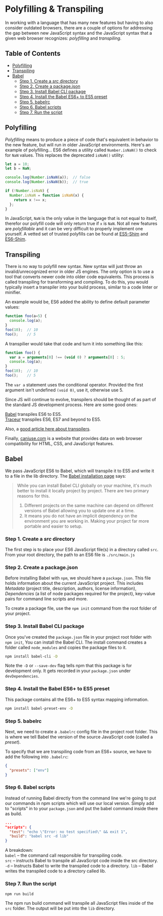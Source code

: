 # Polyfilling & Transpiling


In working with a language that has many new features but having to also consider outdated browsers, there are a couple of options for addressing the gap between new JavaScript syntax and the JavaScript syntax that a given web browser recognizes: *polyfilling* and *transpiling*.

## Table of Contents

<!-- toc -->

- [Polyfilling](#polyfilling)
- [Transpiling](#transpiling)
- [Babel](#babel)
  * [Step 1. Create a *src* directory](#step-1-create-a-src-directory)
  * [Step 2. Create a package.json](#step-2-create-a-packagejson)
  * [Step 3. Install Babel CLI package](#step-3-install-babel-cli-package)
  * [Step 4. Install the Babel ES6+ to ES5 preset](#step-4-install-the-babel-es6-to-es5-preset)
  * [Step 5. babelrc](#step-5-babelrc)
  * [Step 6. Babel scripts](#step-6-babel-scripts)
  * [Step 7. Run the script](#step-7-run-the-script)

<!-- tocstop -->

## Polyfilling

*Polyfilling* means to produce a piece of code that's equivalent in behavior to the new feature, but will run in older JavaScript environments. Here's an example of polyfilling... ES6 defines a utility called `Number.isNaN()` to check for `NaN` values. This replaces the deprecated `isNaN()` utility:

```javascript
let a = 10;
let b = NaN;

console.log(Number.isNaN(a));  // false
console.log(Number.isNaN(b));  // true

if (!Number.isNaN) {
  Number.isNaN = function isNaN(x) {
    return x !== x;  
  };
}
```

In JavaScript, `NaN` is the only value in the language that is not equal to itself, therefor our polyfill code will only return true if `x` is `NaN`. Not all new features are *polyfillable* and it can be very difficult to properly implement one yourself. A vetted set of trusted polyfills can be found at [ES5-Shim](https://github.com/es-shims/es5-shim) and [ES6-Shim](https://github.com/es-shims/es6-shim).


## Transpiling

There is no way to polyfill new syntax. New syntax will just throw an invalid/unrecognized error in older JS engines. The only option is to use a tool that converts newer code into older code equivalents. This process is called transpiling for transforming and compiling. To do this, you would typically insert a transpiler into your build process, similar to a code linter or minifier.

An example would be, ES6 added the ability to define default parameter values:

```javascript
function foo(a=5) {
  console.log(a);
}
foo(10);  // 10
foo();    // 5
```

A transpilier would take that code and turn it into something like this:

```javascript
function foo() {
  var a = arguments[0] !== (void 0) ? arguments[0] : 5;
  console.log(a);
}
foo(10);  // 10
foo();    // 5
```

The `var a` statement uses the conditional operator. Provided the first argument isn't undefined `(void 0)`, use it, otherwise use 5.

Since JS will continue to evolve, transpilers should be thought of as part of the standard JS development process. Here are some good ones:

[Babel](https://babeljs.io/) transpiles ES6 to ES5.  
[Traceur](https://github.com/google/traceur-compiler) transpiles ES6, ES7 and beyond to ES5.

Also, a [good article here about transpilers](https://scotch.io/tutorials/javascript-transpilers-what-they-are-why-we-need-them).

Finally, [caniuse.com](https://caniuse.com/) is a website that provides data on web browser compatibility for HTML, CSS, and JavaScript features.


## Babel

We pass JavaScript ES6 to Babel, which will transpile it to ES5 and write it to a file in the lib directory. The [Babel installation page](https://babeljs.io/setup#installation) says:

> While you can install Babel CLI globally on your machine, it's much better to install it locally project by project. There are two primary reasons for this.
> 1. Different projects on the same machine can depend on different versions of Babel allowing you to update one at a time.
> 2. It means you do not have an implicit dependency on the environment you are working in. Making your project far more portable and easier to setup.


### Step 1. Create a *src* directory

The first step is to place your ES6 JavaScript file(s) in a directory called `src`. From your root directory, the path to an ES6 file is `./src/main.js`


### Step 2. Create a package.json

Before installing Babel with `npm`, we should have a `package.json`. This file holds information about the current JavaScript project. This includes *Metadata* (project title, description, authors, license information), *Dependencies* (a list of node packages required for the project), key-value pairs for command line scripts and more.

To create a package file, use the `npm init` command from the root folder of your project.


### Step 3. Install Babel CLI package

Once you've created the `package.json` file in your project root folder with `npm init`, You can install the Babel CLI. The install command creates a folder called `node_modules` and copies the package files to it.

```sh
npm install babel-cli -D
```

Note the `-D` or `--save-dev` flag tells npm that this package is for development only. It gets recorded in your `package.json` under `devDependencies`.


### Step 4. Install the Babel ES6+ to ES5 preset

This package contains all the ES6+ to ES5 syntax mapping information.

```sh
npm install babel-preset-env -D
```

### Step 5. babelrc

Next, we need to create a `.babelrc` config file in the project root folder. This is where we tell Babel the version of the source JavaScript code (called a *preset*).

To specify that we are transpiling code from an ES6+ source, we have to add the following into `.babelrc`:

```json
{
  "presets": ["env"]
}
```


### Step 6. Babel scripts

Instead of running Babel directly from the command line we're going to put our commands in npm scripts which will use our local version. Simply add to "scripts" in to your `package.json` and put the babel command inside there as build.

```json
...
"scripts": {
  "test": "echo \"Error: no test specified\" && exit 1",
  "build": "babel src -d lib"
}
```

A breakdown:   
`babel` – the command call responsible for transpiling code.  
`src` – instructs Babel to transpile all JavaScript code inside the src directory.  
`-d` – Instructs Babel to write the transpiled code to a directory.
`lib` – Babel writes the transpiled code to a directory called lib.


### Step 7. Run the script

```sh
npm run build
```

The npm run build command will transpile all JavaScript files inside of the `src` folder. The output will be put into the `lib` directory.
